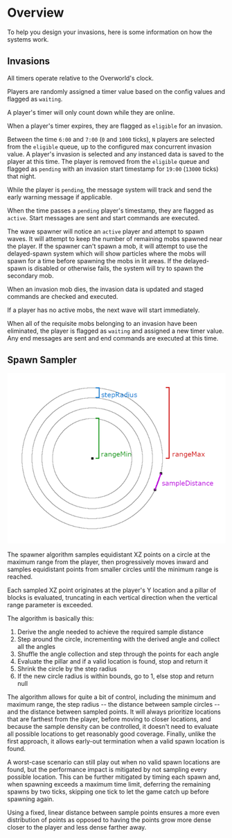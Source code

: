 # Overview

To help you design your invasions, here is some information on how the systems work.

## Invasions

All timers operate relative to the Overworld's clock.

Players are randomly assigned a timer value based on the config values and flagged as `waiting`.

A player's timer will only count down while they are online.

When a player's timer expires, they are flagged as `eligible` for an invasion.

Between the time `6:00` and `7:00` (`0` and `1000` ticks), `N` players are selected from the `eligible` queue, up to the configured max concurrent invasion value. A player's invasion is selected and any instanced data is saved to the player at this time. The player is removed from the `eligible` queue and flagged as `pending` with an invasion start timestamp for `19:00` (`13000` ticks) that night.

While the player is `pending`, the message system will track and send the early warning message if applicable.

When the time passes a `pending` player's timestamp, they are flagged as `active`. Start messages are sent and start commands are executed.

The wave spawner will notice an `active` player and attempt to spawn waves. It will attempt to keep the number of remaining mobs spawned near the player. If the spawner can't spawn a mob, it will attempt to use the delayed-spawn system which will show particles where the mobs will spawn for a time before spawning the mobs in lit areas. If the delayed-spawn is disabled or otherwise fails, the system will try to spawn the secondary mob.

When an invasion mob dies, the invasion data is updated and staged commands are checked and executed.

If a player has no active mobs, the next wave will start immediately.

When all of the requisite mobs belonging to an invasion have been eliminated, the player is flagged as `waiting` and assigned a new timer value. Any end messages are sent and end commands are executed at this time.

## Spawn Sampler

![](sampler.png)

The spawner algorithm samples equidistant XZ points on a circle at the maximum range from the player, then progressively moves inward and samples equidistant points from smaller circles until the minimum range is reached.

Each sampled XZ point originates at the player's Y location and a pillar of blocks is evaluated, truncating in each vertical direction when the vertical range parameter is exceeded.

The algorithm is basically this:

1. Derive the angle needed to achieve the required sample distance
2. Step around the circle, incrementing with the derived angle and collect all the angles
3. Shuffle the angle collection and step through the points for each angle
4. Evaluate the pillar and if a valid location is found, stop and return it
5. Shrink the circle by the step radius 
6. If the new circle radius is within bounds, go to 1, else stop and return null

The algorithm allows for quite a bit of control, including the minimum and maximum range, the step radius -- the distance between sample circles -- and the distance between sampled points. It will always prioritize locations that are farthest from the player, before moving to closer locations, and because the sample density can be controlled, it doesn't need to evaluate all possible locations to get reasonably good coverage. Finally, unlike the first approach, it allows early-out termination when a valid spawn location is found.

A worst-case scenario can still play out when no valid spawn locations are found, but the performance impact is mitigated by not sampling every possible location. This can be further mitigated by timing each spawn and, when spawning exceeds a maximum time limit, deferring the remaining spawns by two ticks, skipping one tick to let the game catch up before spawning again.

Using a fixed, linear distance between sample points ensures a more even distribution of points as opposed to having the points grow more dense closer to the player and less dense farther away.